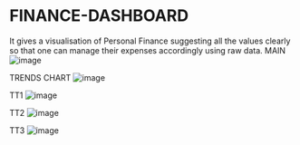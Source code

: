 # FINANCE-DASHBOARD
It gives a visualisation of Personal Finance suggesting all the values clearly so that one can manage their expenses accordingly using raw data.
MAIN
![image](https://github.com/riyaachauhan12/FINANCE-DASHBOARD/assets/105230393/aca27ef9-5bb0-46bb-ab87-545db3636bcf) 

TRENDS CHART
![image](https://github.com/riyaachauhan12/FINANCE-DASHBOARD/assets/105230393/063c8522-5403-40e9-b966-26fc137be7ba)

TT1 
![image](https://github.com/riyaachauhan12/FINANCE-DASHBOARD/assets/105230393/efc8f8ee-dd48-4b31-870e-783325f5ad70)

TT2
![image](https://github.com/riyaachauhan12/FINANCE-DASHBOARD/assets/105230393/e3e71a9d-8abe-44fa-ad23-ce0566e2cafc)

TT3
![image](https://github.com/riyaachauhan12/FINANCE-DASHBOARD/assets/105230393/709bd5b2-2e13-4414-a5a7-4603a92d0951)
